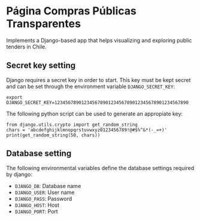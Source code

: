 # Página Compras Públicas Transparentes

Implements a Django-based app that helps visualizing and exploring public tenders in Chile.

## Secret key setting

Django requires a secret key in order to start. This key must be kept secret and can be set through the environment variable `DJANGO_SECRET_KEY`:
```
export DJANGO_SECRET_KEY=12345678901234567890123456789012345678901234567890
```

The following python script can be used to generate an appropiate key:
```
from django.utils.crypto import get_random_string
chars = 'abcdefghijklmnopqrstuvwxyz0123456789!@#$%^&*(-_=+)'
print(get_random_string(50, chars))
```
## Database setting

The following environmental variables define the database settings required by django:
* `DJANGO_DB`: Database name
* `DJANGO_USER`: User name
* `DJANGO_PASS`: Password
* `DJANGO_HOST`: Host
* `DJANGO_PORT`: Port
